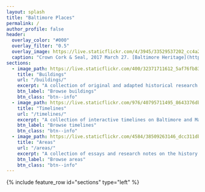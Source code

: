 ```yaml
---
layout: splash
title: "Baltimore Places"
permalink: /
author_profile: false
header:
  overlay_color: "#000"
  overlay_filter: "0.5"
  overlay_image: https://live.staticflickr.com/4/3945/33529537202_cc4a2b7e8d_h.jpg
  caption: "Crown Cork & Seal, 2017 March 27. [Baltimore Heritage](https://www.flickr.com/photos/baltimoreheritage/33529537202/) ([CC0](https://creativecommons.org/publicdomain/zero/1.0/))"
sections:
  - image_path: https://live.staticflickr.com/400/32371711612_5af76fb839_z.jpg
    title: "Buildings"
    url: "/buildings/"
    excerpt: "A collection of original and adapted historical research and writing about individual buildings in Baltimore."
    btn_label: "Browse buildings"
    btn_class: "btn--info"
  - image_path: https://live.staticflickr.com/976/40795711495_8643376db4_z.jpg
    title: "Timelines"
    url: "/timelines/"
    excerpt: "A collection of interactive timelines on Baltimore and Maryland history created with TimelineJS and Google Sheets for reference and reuse."
    btn_label: "Browse timelines"
    btn_class: "btn--info"
  - image_path: https://live.staticflickr.com/4584/38509263146_dcc311db92_z.jpg
    title: "Areas"
    url: "/areas/"
    excerpt: "A collection of essays and research notes on the history of Baltimore neighborhoods."
    btn_label: "Browse areas"
    btn_class: "btn--info"
---
```


{% include feature_row id="sections" type="left" %}
